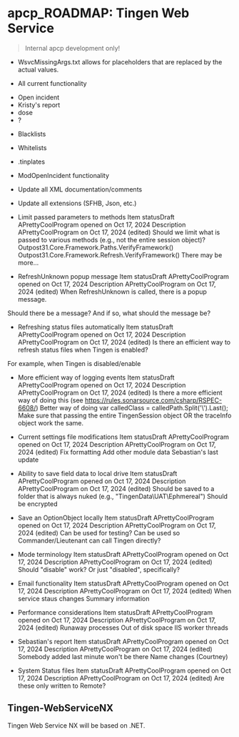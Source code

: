 # apcp_ROADMAP: Tingen Web Service

> Internal apcp development only!

* WsvcMissingArgs.txt allows for placeholders that are replaced by the actual values.

* All current functionality
 - Open incident
 - Kristy's report
 - dose
 - ?

* Blacklists
* Whitelists
* .tinplates
* ModOpenIncident functionality

* Update all XML documentation/comments
* Update all extensions (SFHB, Json, etc.)

* Limit passed parameters to methods
Item statusDraft
APrettyCoolProgram opened on Oct 17, 2024
Description
APrettyCoolProgram
on Oct 17, 2024 (edited)
Should we limit what is passed to various methods (e.g., not the entire session object)?
Outpost31.Core.Framework.Paths.VerifyFramework()
Outpost31.Core.Framework.Refresh.VerifyFramework()
There may be more...

* RefreshUnknown popup message
Item statusDraft
APrettyCoolProgram opened on Oct 17, 2024
Description
APrettyCoolProgram
on Oct 17, 2024 (edited)
When RefreshUnknown is called, there is a popup message.

Should there be a message? And if so, what should the message be?

* Refreshing status files automatically
Item statusDraft
APrettyCoolProgram opened on Oct 17, 2024
Description
APrettyCoolProgram
on Oct 17, 2024 (edited)
Is there an efficient way to refresh status files when Tingen is enabled?

For example, when Tingen is disabled/enable

* More efficient way of logging events
Item statusDraft
APrettyCoolProgram opened on Oct 17, 2024
Description
APrettyCoolProgram
on Oct 17, 2024 (edited)
Is there a more efficient way of doing this (see https://rules.sonarsource.com/csharp/RSPEC-6608/)
Better way of doing var calledClass = calledPath.Split('\\').Last();
Make sure that passing the entire TingenSession object OR the traceInfo object work the same.

* Current settings file modifications
Item statusDraft
APrettyCoolProgram opened on Oct 17, 2024
Description
APrettyCoolProgram
on Oct 17, 2024 (edited)
Fix formatting
Add other module data
Sebastian's last update

* Ability to save field data to local drive
Item statusDraft
APrettyCoolProgram opened on Oct 17, 2024
Description
APrettyCoolProgram
on Oct 17, 2024 (edited)
Should be saved to a folder that is always nuked (e.g., "TingenData\UAT\Ephmereal")
Should be encrypted

* Save an OptionObject locally
Item statusDraft
APrettyCoolProgram opened on Oct 17, 2024
Description
APrettyCoolProgram
on Oct 17, 2024 (edited)
Can be used for testing?
Can be used so Commander/Lieutenant can call Tingen directly?

* Mode terminology
Item statusDraft
APrettyCoolProgram opened on Oct 17, 2024
Description
APrettyCoolProgram
on Oct 17, 2024 (edited)
Should "disable" work? Or just "disabled", specifically?

* Email functionality
Item statusDraft
APrettyCoolProgram opened on Oct 17, 2024
Description
APrettyCoolProgram
on Oct 17, 2024 (edited)
When service staus changes
Summary information

* Performance considerations
Item statusDraft
APrettyCoolProgram opened on Oct 17, 2024
Description
APrettyCoolProgram
on Oct 17, 2024 (edited)
Runaway processes
Out of disk space
IIS worker threads

* Sebastian's report
Item statusDraft
APrettyCoolProgram opened on Oct 17, 2024
Description
APrettyCoolProgram
on Oct 17, 2024 (edited)
Somebody added last minute won't be there
Name changes (Courtney)

* System Status files
Item statusDraft
APrettyCoolProgram opened on Oct 17, 2024
Description
APrettyCoolProgram
on Oct 17, 2024 (edited)
Are these only written to Remote\?


## Tingen-WebServiceNX

Tingen Web Service NX will be based on .NET.

